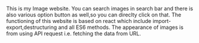 This is my Image website.
You can search images in search bar and there is also various option button as well,so you can direclty click on that.
The functioning of this website is based on react which include import-export,destructuring and all ES6 methods.
The appearance of images is from using API request i.e. fetching the data from URL.
